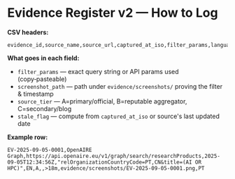 # Evidence Register v2 — How to Log

**CSV headers:**
```
evidence_id,source_name,source_url,captured_at_iso,filter_params,language,source_tier(A/B/C),reliability_note,stale_flag(>18m|>36m),screenshot_path,country
```

**What goes in each field:**
- `filter_params` — exact query string or API params used (copy‑pasteable)
- `screenshot_path` — path under `evidence/screenshots/` proving the filter & timestamp
- `source_tier` — A=primary/official, B=reputable aggregator, C=secondary/blog
- `stale_flag` — compute from `captured_at_iso` or source's last updated date

**Example row:**
```
EV-2025-09-05-0001,OpenAIRE Graph,https://api.openaire.eu/v1/graph/search/researchProducts,2025-09-05T12:34:56Z,"relOrganizationCountryCode=PT,CN&title=(AI OR HPC)",EN,A,,>18m,evidence/screenshots/EV-2025-09-05-0001.png,PT
```